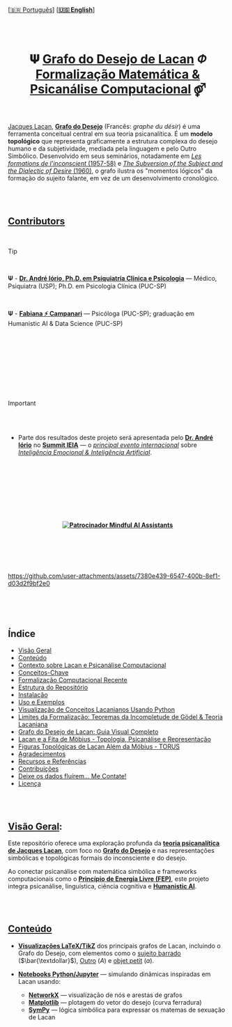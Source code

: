 <br>

 \[[🇧🇷 Português](README.pt_BR.md)\] \[**[🇺🇸 English](README.md)**\]
 
<br><br>

# <p align="center"> 𝚿 [Grafo do Desejo de Lacan]() 𝛷 [Formalização Matemática & Psicanálise Computacional]() ⚤ </p>

<br>

[Jacques Lacan](), [**Grafo do Desejo**]() (Francês: *graphe du désir*) é uma ferramenta conceitual central em sua teoria psicanalítica. É um **modelo topológico** que representa graficamente a estrutura complexa do desejo humano e da subjetividade, mediada pela linguagem e pelo Outro Simbólico. Desenvolvido em seus seminários, notadamente em [*Les formations de l'inconscient* (1957-58)]() e [*The Subversion of the Subject and the Dialectic of Desire* (1960)](), o grafo ilustra os "momentos lógicos" da formação do sujeito falante, em vez de um desenvolvimento cronológico.

<br><br>

## [Contributors]()

<br>

> [!TIP]
>
> <br>
>
> 𝚿 - [**Dr. André Iório, Ph.D. em Psiquiatria Clínica e Psicologia**](https://saudemental.space/) — Médico, Psiquiatra (USP); Ph.D. em Psicologia Clínica (PUC-SP)
>
> <br>
>
> 𝚿 - [**Fabiana ⚡️ Campanari**](https://linktr.ee/fabianacampanari) — Psicóloga (PUC-SP); graduação em Humanistic AI & Data Science (PUC-SP)
>
> <br> 

<br><br>

#

<br><br>

> [!IMPORTANT]
>
> <br>
>
> <br>
>
> * Parte dos resultados deste projeto será apresentada pelo [**Dr. André Iório**](https://www.linkedin.com/in/andre-iorio-40721b170/) no [**Summit IEIA**](https://www.summitieia.com/) — o [*principal evento internacional*]() sobre [*Inteligência Emocional & Inteligência Artificial*]().
>
> <br>

<br><br><br><br><br>

#### <p align="center"> [![Patrocinador Mindful AI Assistants](https://img.shields.io/badge/Sponsor-%C2%B7%C2%B7%C2%B7%20Mindful%20AI%20Assistants%20%C2%B7%C2%B7%C2%B7-brightgreen?logo=GitHub)](https://github.com/sponsors/Mindful-AI-Assistants)

<br><br><br><br>

<!--Video 1  -->

https://github.com/user-attachments/assets/7380e439-6547-400b-8ef1-d03d2f9bf2e0

<br><br><br>

## Índice

- [Visão Geral](#overview)
- [Conteúdo](#what’sinside)
- [Contexto sobre Lacan e Psicanálise Computacional]()
- [Conceitos-Chave](#key-concepts)
- [Formalização Computacional Recente](#recent-computational-formalization)
- [Estrutura do Repositório](#repository-structure)
- [Instalação](#installation)
- [Uso e Exemplos](#usage-and-examples)
- [Visualização de Conceitos Lacanianos Usando Python]()
- [Limites da Formalização: Teoremas da Incompletude de Gödel & Teoria Lacaniana](#limits-of-formalization-g%C3%B6dels-incompleteness-theorems-and-lacanian-theory)
- [Grafo do Desejo de Lacan: Guia Visual Completo]()
- [Lacan e a Fita de Möbius - Topologia, Psicanálise e Representação]()
- [Figuras Topológicas de Lacan Além da Möbius - TORUS]()
- [Agradecimentos](#acknowledment)
- [Recursos e Referências]()
- [Contribuições](#contributing)
- [Deixe os dados fluírem... Me Contate!]()
- [Licença](#license)

<br><br>

## [Visão Geral]():

Este repositório oferece uma exploração profunda da [**teoria psicanalítica de Jacques Lacan**](), com foco no [**Grafo do Desejo**]() e nas representações simbólicas e topológicas formais do inconsciente e do desejo.

Ao conectar psicanálise com matemática simbólica e frameworks computacionais como o [**Princípio de Energia Livre (FEP)**](), este projeto integra psicanálise, linguística, ciência cognitiva e [**Humanistic AI**]().

<br><br>

## [Conteúdo]()

- [**Visualizações LaTeX/TikZ**]() dos principais grafos de Lacan, incluindo o Grafo do Desejo, com elementos como o [sujeito barrado]() ($\bar{\textdollar}$), [Outro]() ($A$) e [objet petit]() ($a$).

- [**Notebooks Python/Jupyter**]() — simulando dinâmicas inspiradas em Lacan usando:

  - [**NetworkX**]() — visualização de nós e arestas de grafos  
  - [**Matplotlib**]() — plotagem do vetor do desejo (curva ferradura)  
  - [**SymPy**]() — lógica simbólica para expressar os matemas de sexuação de Lacan
